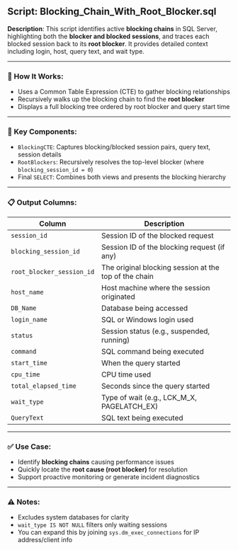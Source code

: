 ## Script: Blocking_Chain_With_Root_Blocker.sql

**Description**:
This script identifies active **blocking chains** in SQL Server, highlighting both the **blocker and blocked sessions**, and traces each blocked session back to its **root blocker**. It provides detailed context including login, host, query text, and wait type.

---

### 🔧 How It Works:
- Uses a Common Table Expression (CTE) to gather blocking relationships
- Recursively walks up the blocking chain to find the **root blocker**
- Displays a full blocking tree ordered by root blocker and query start time

---

### 🧩 Key Components:

- `BlockingCTE`: Captures blocking/blocked session pairs, query text, session details
- `RootBlockers`: Recursively resolves the top-level blocker (where `blocking_session_id = 0`)
- Final `SELECT`: Combines both views and presents the blocking hierarchy

---

### 📋 Output Columns:

| Column               | Description                                              |
|----------------------|----------------------------------------------------------|
| `session_id`         | Session ID of the blocked request                        |
| `blocking_session_id`| Session ID of the blocking request (if any)              |
| `root_blocker_session_id` | The original blocking session at the top of the chain |
| `host_name`          | Host machine where the session originated                |
| `DB_Name`            | Database being accessed                                  |
| `login_name`         | SQL or Windows login used                                |
| `status`             | Session status (e.g., suspended, running)                |
| `command`            | SQL command being executed                               |
| `start_time`         | When the query started                                   |
| `cpu_time`           | CPU time used                                            |
| `total_elapsed_time` | Seconds since the query started                          |
| `wait_type`          | Type of wait (e.g., LCK_M_X, PAGELATCH_EX)               |
| `QueryText`          | SQL text being executed                                  |

---

### ✅ Use Case:
- Identify **blocking chains** causing performance issues
- Quickly locate the **root cause (root blocker)** for resolution
- Support proactive monitoring or generate incident diagnostics

---

### ⚠️ Notes:
- Excludes system databases for clarity
- `wait_type IS NOT NULL` filters only waiting sessions
- You can expand this by joining `sys.dm_exec_connections` for IP address/client info


